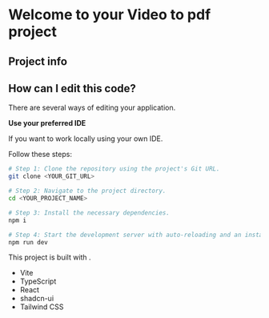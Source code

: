 # Welcome to your Video to pdf project

## Project info

## How can I edit this code?

There are several ways of editing your application.


**Use your preferred IDE**

If you want to work locally using your own IDE.


Follow these steps:

```sh
# Step 1: Clone the repository using the project's Git URL.
git clone <YOUR_GIT_URL>

# Step 2: Navigate to the project directory.
cd <YOUR_PROJECT_NAME>

# Step 3: Install the necessary dependencies.
npm i

# Step 4: Start the development server with auto-reloading and an instant preview.
npm run dev
```


This project is built with .

- Vite
- TypeScript
- React
- shadcn-ui
- Tailwind CSS
